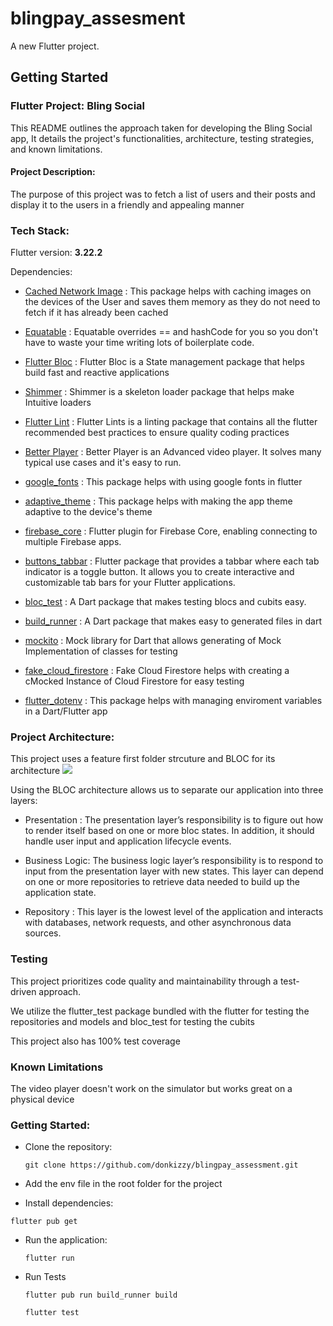 # blingpay_assesment

A new Flutter project.

## Getting Started

### Flutter Project: Bling Social
This README outlines the approach taken for developing the Bling Social app, It details the project's functionalities, architecture, testing strategies, and known limitations.


#### Project Description:
The purpose of this project was to fetch a list of users and their posts and display it to the users in a friendly and appealing manner


### Tech Stack:

Flutter version:  **3.22.2**

Dependencies:

- [Cached Network Image](https://pub.dev/packages/cached_network_image) : This package helps with caching images on the devices of the User and saves them memory as they do not need to fetch if it has already been cached
- [Equatable](https://pub.dev/packages/equatable) : Equatable overrides == and hashCode for you so you don't have to waste your time writing lots of boilerplate code.
- [Flutter Bloc](https://pub.dev/packages/flutter_bloc) : Flutter Bloc is a State management package that helps build fast and reactive applications
- [Shimmer](https://pub.dev/packages/shimmer) : Shimmer is a skeleton loader package that helps make Intuitive loaders
- [Flutter Lint](https://pub.dev/packages/flutter_lints) : Flutter Lints is a linting package that contains all the flutter recommended best practices to ensure quality coding practices
- [Better Player](https://pub.dev/packages/better_player) : Better Player is an Advanced video player. It solves many typical use cases and it's easy to run.
- [google_fonts](https://pub.dev/packages/google_fonts) : This package helps with using google fonts in flutter
- [adaptive_theme](https://pub.dev/packages/adaptive_theme) : This package helps with making the app theme adaptive to the device's theme
- [firebase_core](https://pub.dev/packages/firebase_core) : Flutter plugin for Firebase Core, enabling connecting to multiple Firebase apps. 
- [buttons_tabbar](https://pub.dev/packages/buttons_tabbar) : Flutter package that provides a tabbar where each tab indicator is a toggle button. It allows you to create interactive and customizable tab bars for your Flutter applications.
- [bloc_test](https://pub.dev/packages/bloc_test) : A Dart package that makes testing blocs and cubits easy. 
- [build_runner](https://pub.dev/packages/build_runner) : A Dart package that makes easy to generated files in dart
- [mockito](https://pub.dev/packages/mockito) : Mock library for Dart that allows generating of Mock Implementation of classes for testing 
- [fake_cloud_firestore](https://pub.dev/packages/fake_cloud_firestore) : Fake Cloud Firestore helps with creating a cMocked Instance of Cloud Firestore for easy testing 

- [flutter_dotenv](https://pub.dev/packages/flutter_dotenv) : This package helps with managing enviroment variables in a Dart/Flutter app


### Project Architecture:

This project uses a feature first folder strcuture and BLOC for its architecture
![](https://bloclibrary.dev/_astro/bloc_architecture_full.CYn-T9Ox_Z20Hwr9.webp)

Using the BLOC architecture allows us to separate our application into three layers:

- Presentation : The presentation layer’s responsibility is to figure out how to render itself based on one or more bloc states. In addition, it should handle user input and application lifecycle events.


- Business Logic: The business logic layer’s responsibility is to respond to input from the presentation layer with new states. This layer can depend on one or more repositories to retrieve data needed to build up the application state.


- Repository : This layer is the lowest level of the application and interacts with databases, network requests, and other asynchronous data sources.

### Testing

This project prioritizes code quality and maintainability through a test-driven approach.

We utilize the flutter_test package bundled with the flutter for testing the repositories and models and bloc_test for testing the cubits

This project also has 100% test coverage

### Known Limitations
The video player doesn't work on the simulator but works great on a physical device

### Getting Started:

- Clone the repository:

	`git clone https://github.com/donkizzy/blingpay_assessment.git`
	
- Add the env file in the root folder for the project

- Install dependencies:


 `flutter pub get`
 
- Run the application:

	`flutter run`
	
-  Run Tests


 	`flutter pub run build_runner build`
 	
 	 `flutter test`











